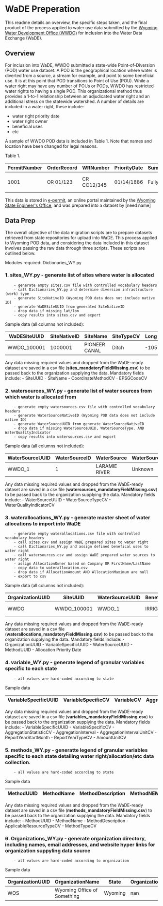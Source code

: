 # WaDE Preperation

This readme details an overview, the specific steps taken, and the final product of the process applied to water use data submitted by the [Wyoming Water Development Office (WWDO)](http://wwdc.state.wy.us) for inclusion into the Water Data Exchange (WaDE). 

## Overview 
For inclusion into WaDE, WWDO submitted a state-wide Point-of-Diversion (POD) water use dataset.  A POD is the geographical location where water is diverted from a source, a stream for example, and point to some beneficial use.  It is at this point that POD transitions to Point of Use (POU).  While a water right may have any number of POUs or PODs, WWDO has restricted water rights to having a single POD.  This organizational method thus provides a 1-to-1 relationship between an adjudicated water right and an additional stress on the statewide watershed.  A number of details are included in a water right, these include:
  * water right priority date
  * water right owner
  * beneficial uses
  * etc 
 
 A sample of WWDO POD data is included in Table 1.  Note that names and location have been changed for legal reasons.
 
 Table 1.
 
 PermitNumber | OrderRecord | WRNumber | PriorityDate | SummaryWRStatus | Company | Uses | TotalFlow(CFS) | StreamSource
 ------------ | ----------- | -------- | ------------ | --------------- | ------- | ---- | -------------- | -------------
 1001 | OR 01/123 | CR CC12/345 | 01/14/1886 | FullyAdjudicated | John Doe Irrigation | IRR_SW, STO, FIS| 71.43 | Laramie River
 
 
This data is stored in [e-permit](http://seoweb.wyo.gov/e-Permit/common/login.aspx?ReturnUrl=%2fe-Permit%2f), an online portal maintained by the [Wyoming State Engineer's Office](https://sites.google.com/a/wyo.gov/seo/), and was prepared into a dataset by [need name]

## Data Prep
The overall objective of the data migration scripts are to prepare datasets retrieved from state repositories for upload into WaDE.  This process applied to Wyoming POD data, and considering the data included in this dataset involves passing the raw data through three scripts.  These scripts are outlined below.

Modules required: Dictionaries_WY.py
###  1. sites_WY.py - generate list of sites where water is allocated
        - generate empty sites.csv file with controlled vocabulary headers
        - call Dictionaries_WY.py and determine diversion infrastructure (work) type
        - generate SiteNativeID (Wyoming POD data does not include native ID)
        - generate WaDESiteUUID from generated SiteNativeID
        - drop data if missing lat/lon
        - copy results into sites.csv and export 
        
   Sample data (all columns not included):
   
   WaDESiteUUID | SiteNativeID | SiteName | SiteTypeCV | Long | Lat
   ------------ | ------------ | -------- | ---------- | ---- | ----
   WWDO_100001 | 1000001 | PIONEER CANAL | Ditch | -105 | -40 |
   
   Any data missing required values and dropped from the WaDE-ready dataset are saved in a csv file (**sites_mandatoryFieldMissing.csv**) to be passed back to the organization supplying the data.
   Mandatory fields include:
    - SiteUUID
    - SiteName
    - CoordinateMethodCV
    - EPSGCodeCV
     
###  2. watersources_WY.py - generate list of water sources from which water is allocated from 
        - generate empty watersources.csv file with controlled vocabulary headers
        - generate WaterSourceNativeID (Wyoming POD data does not include native ID)
        - generate WaterSourceUUID from generate WaterSourceNativeID
        - drop data if missing WaterSourceUUID, WaterSourceType, AND WaterQualityIndicator
        - copy results into watersources.csv and export
        
   Sample data (all columns not included):
   
   WaterSourceUUID | WaterSourceID | WaterSource | WaterSourceTypeCV | WaterQualityIndicatorCV
   ------------ | ------------ | -------- | ---------- | ---- 
   WWDO_1 | 1 | LARAMIE RIVER  | Unknown | Unspecified 
   
   Any data missing required values and dropped from the WaDE-ready dataset are saved in a csv file (**watersources_mandatoryFieldMissing.csv**) to be passed back to the organization supplying the data.
   Mandatory fields include:
    - WaterSourceUUID
    - WaterSourceTypeCV
    - WaterQualityIndicatorCV
        
###  3. waterallocations_WY.py - generate master sheet of water allocations to import into WaDE
        - generate empty waterallocations.csv file with controlled vocabulary headers
        - call sites.csv and assign WaDE prepared sites to water right 
        - call Dictionaries_WY.py and assign defined benefical uses to water right 
        - call watersources.csv and assign WaDE prepared water sources to water right
        - assign AllocationOwner based on Company OR FirstName/LastName
        - copy data to waterallocation.csv
        - drop data if AllocationAmount AND AllocationMaximum are null
        - export to csv
        
  Sample data (all columns not included):
   
   OrganizationUUID | SiteUUID | WaterSourceUUID | BeneficialUseID | NativeAllocationID | AllocationOwner | AllocationLegalStatus | AllocationAmount | 
   ---------------- | ------------ | -------- | ---------- | ----------- | ---------- | ----------- | --------- 
   WWDO | WWDO_100001 | WWDO_1 | IRRIGATION | CR CC48/006 | JOHN DOE IRRIGATION | FullyAdjudicated | 71.43


Any data missing required values and dropped from the WaDE-ready dataset are saved in a csv file (**waterallocations_mandatoryFieldMissing.csv**) to be passed back to the organization supplying the data.
 Mandatory fields include:
    - OrganizationUUID
    - VariableSpecificUUID
    - WaterSourceUUID
    - MethodUUID
    - Allocation Priority Date

###  4. variable_WY.py - generate legend of granular variables specific to each state
        - all values are hard-coded according to state
        
  Sample data 
  
  VariableSpecificUUID | VariableSpecificCV | VariableCV | AggregationStatisticCV | AggregationInterval | AggregationIntervalUnitCV | ReportYearStartMonth | ReportYearTypeCV | AmountUnitCV
  -------------------- | ------------------ | ---------- | ---------------------- | ------------------- | ------------------------ | ----------------- | ---------------- | ---------
 
Any data missing required values and dropped from the WaDE-ready dataset are saved in a csv file         (**variables_mandatoryFieldMissing.csv**) to be passed back to the organization supplying the data.
 Mandatory fields include:
    - VariableSpecificUUID
    - VariableSpecificCV
    - AggregationStatisticCV
    - AggregationInterval
    - AggregationIntervalUnitCV
    - ReportYearStartMonth
    - ReportYearTypeCV
    - AmountUnitCV
  
###  5. methods_WY.py - generatte legend of granular variables specific to each state detailing water right/allocation/etc data collection. 
        - all values are hard-coded according to state
        
  Sample data 

  MethodUUID | MethodName | MethodDescription | MethodNEMILink | ApplicableResourceTypeCV | MethodTypeCV | DataCoverageValue | DataQualityValueCV | DataConfidenceValue
  ---------- | ---------- | ----------------- | -------------- | ------------------------ | ------------ | ----------------- | ------------------ | -------------------
  
  
Any data missing required values and dropped from the WaDE-ready dataset are saved in a csv file (**methods_mandatoryFieldMissing.csv**) to be passed back to the organization supplying the data. 
 Mandatory fields include:
    - MethodUUID
    - MethodName
    - MethodDescription
    - ApplicableResourceTypeCV
    - MethodTypeCV
    
###  6. Organizations_WY.py - generate organization directory, including names, email addresses, and website hyper links for organization suppyling data source

        - all values are hard-coded according to organization
        
 Sample data
 
  OrganizationUUID | OrganizationName | State | OrganizationPurview | OrganizationWebsite | OrganizationPhoneNumber | OrganizationContactName | OrganizationContactEmail | DataMappingURL
  ---------- | ---------- | ----------------- | -------------- | ------------------------ | ------------ | ----------------- | ------------------ | -------------------
 WOS | Wyoming Office of Something | Wyoming | nan | www.wos.wy.gov | 123-456-7890 | John Doe | john.doe@email.com | www.github.com/WaDE/WY/Data
        
        
        
        
        
